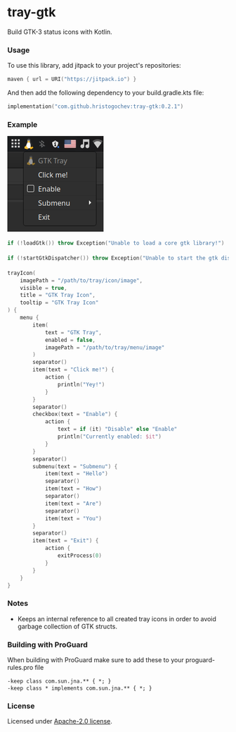 # tray-gtk

Build GTK-3 status icons with Kotlin.</br>

### Usage

To use this library, add jitpack to your project's repositories:

```kotlin
maven { url = URI("https://jitpack.io") }
```

And then add the following dependency to your build.gradle.kts file:

```kotlin
implementation("com.github.hristogochev:tray-gtk:0.2.1")
```

### Example

![Preview](./preview.png)

```kotlin
if (!loadGtk()) throw Exception("Unable to load a core gtk library!")

if (!startGtkDispatcher()) throw Exception("Unable to start the gtk dispatcher!")

trayIcon(
    imagePath = "/path/to/tray/icon/image",
    visible = true,
    title = "GTK Tray Icon",
    tooltip = "GTK Tray Icon"
) {
    menu {
        item(
            text = "GTK Tray",
            enabled = false,
            imagePath = "/path/to/tray/menu/image"
        )
        separator()
        item(text = "Click me!") {
            action {
                println("Yey!")
            }
        }
        separator()
        checkbox(text = "Enable") {
            action {
                text = if (it) "Disable" else "Enable"
                println("Currently enabled: $it")
            }
        }
        separator()
        submenu(text = "Submenu") {
            item(text = "Hello")
            separator()
            item(text = "How")
            separator()
            item(text = "Are")
            separator()
            item(text = "You")
        }
        separator()
        item(text = "Exit") {
            action {
                exitProcess(0)
            }
        }
    }
}
```

### Notes

* Keeps an internal reference to all created tray icons in order to avoid garbage collection of GTK structs.

### Building with ProGuard
When building with ProGuard make sure to add these to your proguard-rules.pro file

```
-keep class com.sun.jna.** { *; }
-keep class * implements com.sun.jna.** { *; }
```

### License

Licensed under [Apache-2.0 license](https://github.com/hristogochev/tray-gtk/blob/master/LICENSE).
